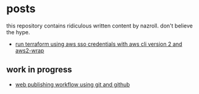 # posts

this repository contains ridiculous written content by nazroll. don't believe the hype.

- [run terraform using aws sso credentials with aws cli version 2 and aws2-wrap](https://github.com/nazroll/posts/blob/master/aws-sso-cli-aws2wrap.md)

## work in progress

- [web publishing workflow using git and github](https://github.com/nazroll/posts/blob/web-publishing-using-git-github/web-publishing-using-git-github.md)

